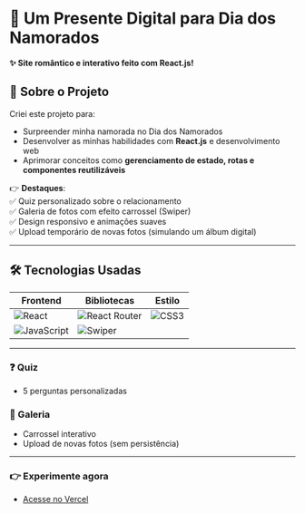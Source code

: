 # 💖 Um Presente Digital para Dia dos Namorados  

**✨ Site romântico e interativo feito com React.js!**  

## 🎯 Sobre o Projeto  

Criei este projeto para:  
- Surpreender minha namorada no Dia dos Namorados 
- Desenvolver as minhas habilidades com **React.js** e desenvolvimento web  
- Aprimorar conceitos como **gerenciamento de estado, rotas e componentes reutilizáveis**  

👉 **Destaques**:  
✅ Quiz personalizado sobre o relacionamento  
✅ Galeria de fotos com efeito carrossel (Swiper)  
✅ Design responsivo e animações suaves  
✅ Upload temporário de novas fotos (simulando um álbum digital)  

---

## 🛠 Tecnologias Usadas  

| Frontend          | Bibliotecas           | Estilo           |
|-------------------|-----------------------|------------------|
| ![React](https://img.shields.io/badge/React-20232A?style=for-the-badge&logo=react&logoColor=61DAFB) | ![React Router](https://img.shields.io/badge/React_Router-CA4245?style=for-the-badge&logo=react-router&logoColor=white) | ![CSS3](https://img.shields.io/badge/CSS3-1572B6?style=for-the-badge&logo=css3&logoColor=white) |
| ![JavaScript](https://img.shields.io/badge/JavaScript-F7DF1E?style=for-the-badge&logo=javascript&logoColor=black) | ![Swiper](https://img.shields.io/badge/Swiper-6332F6?style=for-the-badge&logo=swiper&logoColor=white) |

---

### ❓ Quiz  
- 5 perguntas personalizadas   

### 📸 Galeria 
- Carrossel interativo  
- Upload de novas fotos (sem persistência) 

---

### 👉 Experimente agora
- [Acesse no Vercel](https://ludays2.vercel.app)
